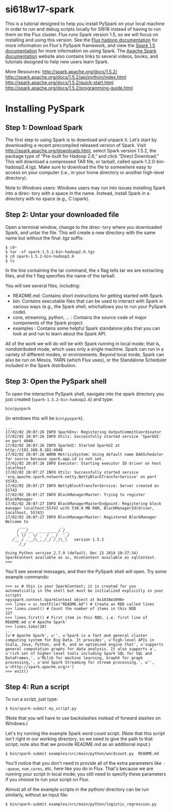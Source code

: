# si618w17-spark

This is a tutorial designed to help you install PySpark on your local machine in order to run and debug scripts locally for SI618 instead of having to run them on the Flux cluster. Flux runs Spark version 1.5, so we will focus on installing and using this version. See the [Flux hadoop documentation](http://arc-ts.umich.edu/hadoop-user-guide/) for more information on Flux's PySpark framework, and view the [Spark 1.5 documentation](http://spark.apache.org/docs/1.5.2/) for more information on using Spark. The [Apache Spark documentation](http://spark.apache.org/documentation.html) website also contains links to several videos, books, and tutorials designed to help new users learn Spark.

More Resources:
http://spark.apache.org/docs/1.5.2/
http://spark.apache.org/docs/1.5.2/api/python/index.html
http://spark.apache.org/docs/1.5.2/quick-start.html
http://spark.apache.org/docs/1.5.2/programming-guide.html

# Installing PySpark

## Step 1: Download Spark

The first step to using Spark is to download and unpack it. Let’s start by downloading a recent precompiled released version of Spark. Visit http://spark.apache.org/downloads.html, select Spark version 1.5.2, the package type of “Pre-built for Hadoop 2.6,” and click “Direct Download.” This will download a compressed TAR file, or tarball, called spark-1.2.0-bin-hadoop2.4.tgz. Make sure to download the file to somewhere easy to access on your computer (i.e., in your home directory or another high-level directory).

Note to Windows users: Windows users may run into issues installing Spark into a direc‐ tory with a space in the name. Instead, install Spark in a directory with no space (e.g., C:\spark).

## Step 2: Untar your downloaded file

Open a terminal window, change to the direc‐ tory where you downloaded Spark, and untar the file. This will create a new directory with the same name but without the final .tgz suffix. 
```
$ cd~
$ tar -xf spark-1.5.2-bin-hadoop2.6.tgz 
$ cd spark-1.5.2-bin-hadoop2.6
$ ls
```

In the line containing the tar command, the x flag tells tar we are extracting files, and the f flag specifies the name of the tarball.

You will see several files, including:

* README.md: Contains short instructions for getting started with Spark.
* bin: Contains executable files that can be used to interact with Spark in various ways (e.g., the Spark shell, whichallows you to run your PySpark code).
* core, streaming, python, ... : Contains the source code of major components of the Spark project.
* examples : Contains some helpful Spark standalone jobs that you can look at and run to learn about the Spark API.

All of the work we will do will be with Spark running in local mode; that is, nondistributed mode, which uses only a single machine. Spark can run in a variety of different modes, or environments. Beyond local mode, Spark can also be run on Mesos, YARN (which Flux uses), or the Standalone Scheduler included in the Spark distribution. 

## Step 3: Open the PySpark shell

To open the interactive PySpark shell, navigate into the spark directory you just created (```spark-1.5.2-bin-hadoop2.6```) and type:

```
bin/pyspark
```

(in windows this will be ```bin\pyspark```).

```
...
17/02/02 20:07:26 INFO SparkEnv: Registering OutputCommitCoordinator
17/02/02 20:07:26 INFO Utils: Successfully started service 'SparkUI' on port 4040.
17/02/02 20:07:26 INFO SparkUI: Started SparkUI at http://192.168.0.102:4040
17/02/02 20:07:26 WARN MetricsSystem: Using default name DAGScheduler for source because spark.app.id is not set.
17/02/02 20:07:26 INFO Executor: Starting executor ID driver on host localhost
17/02/02 20:07:27 INFO Utils: Successfully started service 'org.apache.spark.network.netty.NettyBlockTransferService' on port 55743.
17/02/02 20:07:27 INFO NettyBlockTransferService: Server created on 55743
17/02/02 20:07:27 INFO BlockManagerMaster: Trying to register BlockManager
17/02/02 20:07:27 INFO BlockManagerMasterEndpoint: Registering block manager localhost:55743 with 530.0 MB RAM, BlockManagerId(driver, localhost, 55743)
17/02/02 20:07:27 INFO BlockManagerMaster: Registered BlockManager
Welcome to
      ____              __
     / __/__  ___ _____/ /__
    _\ \/ _ \/ _ `/ __/  '_/
   /__ / .__/\_,_/_/ /_/\_\   version 1.5.2
      /_/

Using Python version 2.7.9 (default, Dec 15 2014 10:37:34)
SparkContext available as sc, HiveContext available as sqlContext.
>>> 
```

You'll see several messages, and then the PySpark shell will open. Try some example commands:

```
>>> sc # this is your SparkContext; it is created for you automatically in the shell but must be initialized explicitly in your scripts
<pyspark.context.SparkContext object at 0x1038e2090>
>>> lines = sc.textFile("README.md") # Create an RDD called lines
>>> lines.count() # Count the number of items in this RDD
127
>>> lines.first() # First item in this RDD, i.e. first line of README.md u'# Apache Spark'
>>> lines.take(10)
...
[u'# Apache Spark', u'', u'Spark is a fast and general cluster computing system for Big Data. It provides', u'high-level APIs in Scala, Java, Python, and R, and an optimized engine that', u'supports general computation graphs for data analysis. It also supports a', u'rich set of higher-level tools including Spark SQL for SQL and DataFrames,', u'MLlib for machine learning, GraphX for graph processing,', u'and Spark Streaming for stream processing.', u'', u'<http://spark.apache.org/>']
>>> exit()
```

## Step 4: Run a script
To run a script, just type:
```
$ bin/spark-submit my_script.py
```
(Note that you will have to use backslashes instead of forward slashes on Windows.)

Let's try running the example Spark word count script. (Note that this script isn't right in our working directory, so we need to give the path to that script; note also that we provide README.md as an additional input.)

```
$ bin/spark-submit examples/src/main/python/wordcount.py  README.md
```

You'll notice that you don't need to provide all of the extra parameters like ```--queue```, ```num_cores```, etc. here like you do in Flux. That's because we are running your script in local mode; you still need to specify these parameters if you choose to run your script on Flux.

Almost all of the example scripts in the python/ directory can be run similarly, without an input file:

```
$ bin/spark-submit examples/src/main/python/logistic_regression.py
```
